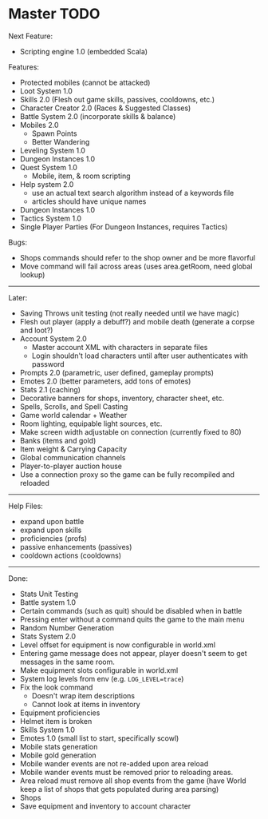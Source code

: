 # Master TODO

Next Feature:
- Scripting engine 1.0 (embedded Scala)

Features:
- Protected mobiles (cannot be attacked)
- Loot System 1.0
- Skills 2.0 (Flesh out game skills, passives, cooldowns, etc.)
- Character Creator 2.0 (Races & Suggested Classes)
- Battle System 2.0 (incorporate skills & balance)
- Mobiles 2.0
  - Spawn Points
  - Better Wandering
- Leveling System 1.0
- Dungeon Instances 1.0
- Quest System 1.0
  - Mobile, item, & room scripting
- Help system 2.0
  - use an actual text search algorithm instead of a keywords file
  - articles should have unique names
- Dungeon Instances 1.0
- Tactics System 1.0
- Single Player Parties (For Dungeon Instances, requires Tactics)

Bugs:
- Shops commands should refer to the shop owner and be more flavorful
- Move command will fail across areas (uses area.getRoom, need global lookup)

--------------------------------------------------------------------------------

Later:
- Saving Throws unit testing (not really needed until we have magic)
- Flesh out player (apply a debuff?) and mobile death (generate a corpse and loot?)
- Account System 2.0
  - Master account XML with characters in separate files
  - Login shouldn't load characters until after user authenticates with password
- Prompts 2.0 (parametric, user defined, gameplay prompts)
- Emotes 2.0 (better parameters, add tons of emotes)
- Stats 2.1 (caching)
- Decorative banners for shops, inventory, character sheet, etc.
- Spells, Scrolls, and Spell Casting
- Game world calendar + Weather
- Room lighting, equipable light sources, etc.
- Make screen width adjustable on connection (currently fixed to 80)
- Banks (items and gold)
- Item weight & Carrying Capacity
- Global communication channels
- Player-to-player auction house
- Use a connection proxy so the game can be fully recompiled and reloaded

--------------------------------------------------------------------------------

Help Files:
- expand upon battle
- expand upon skills
- proficiencies (profs)
- passive enhancements (passives)
- cooldown actions (cooldowns)

--------------------------------------------------------------------------------

Done:
- Stats Unit Testing
- Battle system 1.0
- Certain commands (such as quit) should be disabled when in battle
- Pressing enter without a command quits the game to the main menu
- Random Number Generation
- Stats System 2.0
- Level offset for equipment is now configurable in world.xml
- Entering game message does not appear, player doesn't seem to get messages
  in the same room.
- Make equipment slots configurable in world.xml
- System log levels from env (e.g. `LOG_LEVEL=trace`)
- Fix the look command
  - Doesn't wrap item descriptions
  - Cannot look at items in inventory
- Equipment proficiencies
- Helmet item is broken
- Skills System 1.0
- Emotes 1.0 (small list to start, specifically scowl)
- Mobile stats generation
- Mobile gold generation
- Mobile wander events are not re-added upon area reload
- Mobile wander events must be removed prior to reloading areas.
- Area reload must remove all shop events from the game (have World keep a
  list of shops that gets populated during area parsing)
- Shops
- Save equipment and inventory to account character
